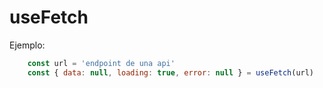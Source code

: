 # useFetch

Ejemplo:
```javascript
    const url = 'endpoint de una api'
    const { data: null, loading: true, error: null } = useFetch(url)
```
